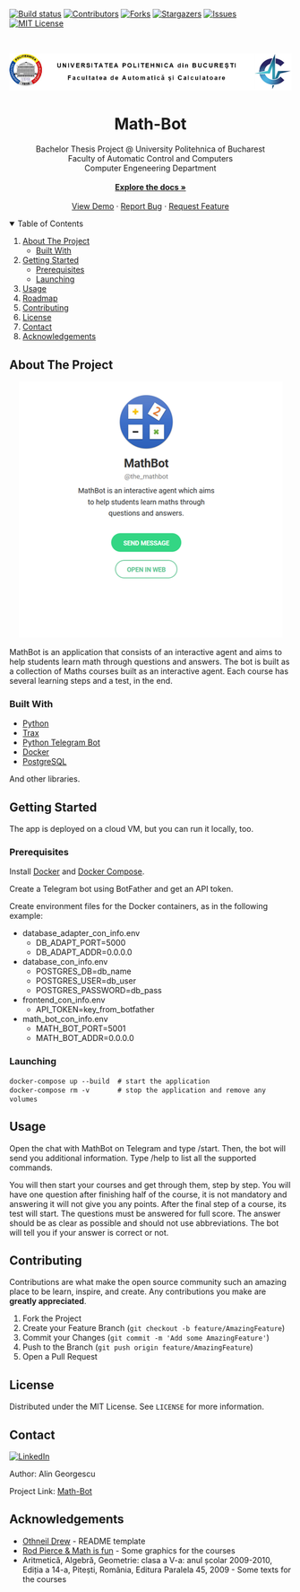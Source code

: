 [![Build status][build-shield]][build-url]
[![Contributors][contributors-shield]][contributors-url]
[![Forks][forks-shield]][forks-url]
[![Stargazers][stars-shield]][stars-url]
[![Issues][issues-shield]][issues-url]
[![MIT License][license-shield]][license-url]

<br />
<p align="center">
  <img src="images_readme/uni_logo.png" alt="UPB Logo">

  <h1 align="center">Math-Bot</h3>

  <p align="center">
    Bachelor Thesis Project @ University Politehnica of Bucharest<br>
    Faculty of Automatic Control and Computers<br>
    Computer Engeneering Department<br>
    <br />
    <a href="https://github.com/AlinGeorgescu/Math-Bot"><strong>Explore the docs »</strong></a>
    <br />
    <br />
    <a href="https://t.me/the_mathbot">View Demo</a>
    ·
    <a href="https://github.com/AlinGeorgescu/Math-Bot/issues">Report Bug</a>
    ·
    <a href="https://github.com/AlinGeorgescu/Math-Bot/issues">Request Feature</a>
  </p>
</p>

<details open="open">
  <summary>Table of Contents</summary>
  <ol>
    <li>
      <a href="#about-the-project">About The Project</a>
      <ul>
        <li><a href="#built-with">Built With</a></li>
      </ul>
    </li>
    <li>
      <a href="#getting-started">Getting Started</a>
      <ul>
        <li><a href="#prerequisites">Prerequisites</a></li>
        <li><a href="#launching">Launching</a></li>
      </ul>
    </li>
    <li><a href="#usage">Usage</a></li>
    <li><a href="#roadmap">Roadmap</a></li>
    <li><a href="#contributing">Contributing</a></li>
    <li><a href="#license">License</a></li>
    <li><a href="#contact">Contact</a></li>
    <li><a href="#acknowledgements">Acknowledgements</a></li>
  </ol>
</details>

## About The Project

<p align="center">
  <a href="https://t.me/the_mathbot">
  <img src="images_readme/screenshot.png" alt="Product">
  </a>
</p>

MathBot is an application that consists of an interactive agent and aims to help
students learn math through questions and answers. The bot is built as a
collection of Maths courses built as an interactive agent. Each course has
several learning steps and a test, in the end.

### Built With

* [Python](https://www.python.org/downloads/release/python-385/)
* [Trax](https://trax-ml.readthedocs.io)
* [Python Telegram Bot](https://python-telegram-bot.readthedocs.io)
* [Docker](https://www.docker.com/)
* [PostgreSQL](https://www.postgresql.org/)

And other libraries.

## Getting Started

The app is deployed on a cloud VM, but you can run it locally, too.

### Prerequisites

Install [Docker](https://docs.docker.com/engine/install/) and
[Docker Compose](https://docs.docker.com/compose/install/).

Create a Telegram bot using BotFather and get an API token.

Create environment files for the Docker containers, as in the following example:

* database_adapter_con_info.env
  * DB_ADAPT_PORT=5000
  * DB_ADAPT_ADDR=0.0.0.0
* database_con_info.env
  * POSTGRES_DB=db_name
  * POSTGRES_USER=db_user
  * POSTGRES_PASSWORD=db_pass
* frontend_con_info.env
  * API_TOKEN=key_from_botfather
* math_bot_con_info.env
  * MATH_BOT_PORT=5001
  * MATH_BOT_ADDR=0.0.0.0

### Launching

```
docker-compose up --build  # start the application
docker-compose rm -v       # stop the application and remove any volumes
```

## Usage

Open the chat with MathBot on Telegram and type /start. Then, the bot will send
you additional information. Type /help to list all the supported commands.

You will then start your courses and get through them, step by step. You will
have one question after finishing half of the course, it is not mandatory and
answering it will not give you any points. After the final step of a course, its
test will start. The questions must be answered for full score. The answer
should be as clear as possible and should not use abbreviations. The bot will
tell you if your answer is correct or not.

## Contributing

Contributions are what make the open source community such an amazing place to
be learn, inspire, and create. Any contributions you make are
**greatly appreciated**.

1. Fork the Project
2. Create your Feature Branch (`git checkout -b feature/AmazingFeature`)
3. Commit your Changes (`git commit -m 'Add some AmazingFeature'`)
4. Push to the Branch (`git push origin feature/AmazingFeature`)
5. Open a Pull Request

## License

Distributed under the MIT License. See `LICENSE` for more information.

## Contact

[![LinkedIn][linkedin-shield]][linkedin-url]

Author: Alin Georgescu

Project Link: [Math-Bot](https://github.com/AlinGeorgescu/Math-Bot)

## Acknowledgements
* [Othneil Drew](https://github.com/othneildrew/Best-README-Template) -
  README template
* [Rod Pierce & Math is fun](http://www.mathsisfun.com) - Some graphics for the
  courses
* Aritmetică, Algebră, Geometrie: clasa a V-a: anul școlar 2009-2010, Ediția a
  14-a, Pitești, România, Editura Paralela 45, 2009 - Some texts for the courses

<!-- MARKDOWN LINKS & IMAGES -->
[build-shield]: https://img.shields.io/github/workflow/status/AlinGeorgescu/Math-Bot/build/master?style=for-the-badge
[build-url]: https://github.com/AlinGeorgescu/Math-Bot/actions/workflows/python-app.yml
[contributors-shield]: https://img.shields.io/github/contributors/AlinGeorgescu/Math-Bot.svg?style=for-the-badge
[contributors-url]: https://github.com/AlinGeorgescu/Math-Bot/graphs/contributors
[forks-shield]: https://img.shields.io/github/forks/AlinGeorgescu/Math-Bot.svg?style=for-the-badge
[forks-url]: https://github.com/AlinGeorgescu/Math-Bot/network/members
[stars-shield]: https://img.shields.io/github/stars/AlinGeorgescu/Math-Bot.svg?style=for-the-badge
[stars-url]: https://github.com/AlinGeorgescu/Math-Bot/stargazers
[issues-shield]: https://img.shields.io/github/issues/AlinGeorgescu/Math-Bot.svg?style=for-the-badge
[issues-url]: https://github.com/AlinGeorgescu/Math-Bot/issues
[license-shield]: https://img.shields.io/github/license/AlinGeorgescu/Math-Bot.svg?style=for-the-badge
[license-url]: https://github.com/AlinGeorgescu/Math-Bot/blob/master/LICENSE
[linkedin-shield]: https://img.shields.io/badge/-LinkedIn-black.svg?style=for-the-badge&logo=linkedin&colorB=555
[linkedin-url]: https://www.linkedin.com/in/alin-georgescu-464783119/
